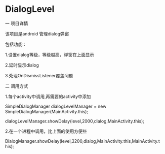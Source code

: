# DialogLevel
一 项目详情

该项目是android 管理dialog弹窗

包括功能：

1.设置dialog等级，等级越高，弹窗在上面显示

2.延时显示dialog

3.处理OnDismissListener覆盖问题

二 调用方式

1.每个activity中调用,再需要的activity中添加

 SimpleDialogManager dialogLevelManager = new SimpleDialogManager(MainActivity.this);
 
 dialogLevelManager.showDelay(level,2000,dialog,MainActivity.this);
 
2.在一个进程中调用，比上面的使用方便些

 DialogManager.showDelay(level,3200,dialog,MainActivity.this,MainActivity.this);
 
